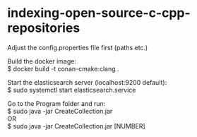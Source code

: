 # indexing-open-source-c-cpp-repositories

Adjust the config.properties file first (paths etc.)

Build the docker image:  
$ docker build -t conan-cmake:clang .  

Start the elasticsearch server (localhost:9200 default):\
$ sudo systemctl start elasticsearch.service   

Go to the Program folder and run:\
$ sudo java -jar CreateCollection.jar\
OR\
$ sudo java -jar CreateCollection.jar [NUMBER]
